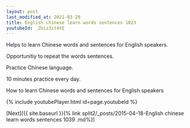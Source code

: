 ```yaml
---
layout: post
last_modified_at: 2021-03-29
title: English chinese learn words sentences 1023 
youtubeId: _ZUiz3it4tE
---
```

 
 
Helps to learn Chinese words and sentences for English speakers.

Opportunitiy to repeat the words sentences. 

Practice Chinese language. 
 
10 minutes practice every day. 
 
How to learn Chinese words and sentences for English speakers 
 
{% include youtubePlayer.html id=page.youtubeId %}
 
 
[Next]({{ site.baseurl }}{% link  split2/_posts/2015-04-18-English chinese learn words sentences 1039 .md%})
 
